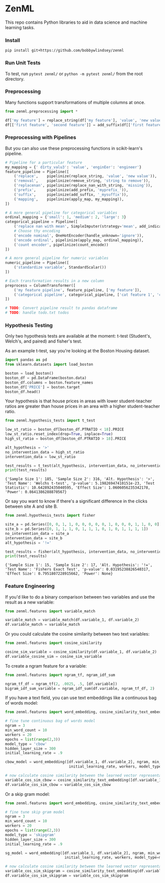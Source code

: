 # ZenML

This repo contains Python libraries to aid in data science and machine learning tasks.

### Install

`pip install git+https://github.com/bobbywlindsey/zenml`

### Run Unit Tests

To test, run `pytest zenml/` or `python -m pytest zenml/` from the root directory.

### Preprocessing

Many functions support transformations of multiple columns at once.

```python
from zenml.preprocessing import *

df['my feature'] = replace_string(df['my feature'], 'value', 'new value')
df[['first feature', 'second feature']] = add_suffix(df[['first feature', 'second feature']], '_mysuffix')
```

### Preprocessing with Pipelines

But you can also use these preprocessing functions in scikit-learn's pipeline.

```python
# Pipeline for a particular feature
my_mapping = {' d1rty_valu3': 'value', 'enginEer': 'engineer'}
feature_pipeline = Pipeline([
    ('replace',    pipelinize(replace_string, 'value', 'new value')),
    ('removal',    pipelinize(remove_string, 'string to remove')),
    ('replacenan', pipelinize(replace_nan_with_string, 'missing')),
    ('prefix',     pipelinize(add_prefix, 'myprefix_')),
    ('suffix',     pipelinize(add_suffix, '_mysuffix')),
    ('mapping',    pipelinize(apply_map, my_mapping)),
])

# A more general pipeline for categorical variables
ordinal_mapping = {'small': 1, 'medium': 2, 'large': 3}
categorical_pipeline = Pipeline([
    ('replace nan with mean', SimpleImputer(strategy='mean', add_indicator=True)),
    # Choose thy encoding
    ('encode nominal', OneHotEncoder(handle_unknown='ignore')),
    ('encode ordinal', pipelinize(apply_map, ordinal_mapping)),
    ('count encoder', pipelinize(count_encode))
])

# A more general pipeline for numeric variables
numeric_pipeline = Pipeline([
    ('standardize variable', StandardScalar())
])

# Each transformation results in a new column
preprocess = ColumnTransformer([
    ('my feature pipeline', feature_pipeline, ['my feature']),
    ('categorical pipeline', categorical_pipeline, ['cat feature 1', 'cat feature 2'])
])

# TODO: Convert pipeline result to pandas dataframe
# TODO: handle todo.txt todos
```
### Hypothesis Testing

Only two hypothesis tests are available at the moment: t-test (Student's, Welch's, and paired) and fisher's test.

As an example t-test, say you're looking at the Boston Housing dataset.

```python
import pandas as pd
from sklearn.datasets import load_boston

boston = load_boston()
boston_df = pd.DataFrame(boston.data)
boston_df.columns = boston.feature_names
boston_df['PRICE'] = boston.target
boston_df.head()
```

Your hypothesis is that house prices in areas with lower student-teacher ratios are greater than house prices in an area with a higher student-teacher ratio.

```python
from zenml.hypothesis_tests import t_test

low_st_ratio = boston_df[boston_df.PTRATIO < 18].PRICE
low_st_ratio.reset_index(drop=True, inplace=True)
high_st_ratio = boston_df[boston_df.PTRATIO > 18].PRICE

alt_hypothesis = '>'
no_intervention_data = high_st_ratio
intervention_data = low_st_ratio

test_results = t_test(alt_hypothesis, intervention_data, no_intervention_data)
print(test_results)
```

```
{'Sample Size 1': 185, 'Sample Size 2': 316, 'Alt. Hypothesis': '>', 'Test Name': 'Welchs t-test', 'p-value': 5.19826947410151e-23, 'Test Statistic': 10.642892435040595, 'Effect Size': 1.0606056235342178, 'Power': 0.8641386288870567}
```

Or say you want to know if there's a significant difference in the clicks between site A and site B.

```python
from zenml.hypothesis_tests import fisher

site_a = pd.Series([0, 0, 1, 1, 0, 0, 0, 0, 0, 1, 0, 0, 0, 1, 1, 0, 0])
site_b = pd.Series([0, 1, 1, 1, 0, 1, 1, 1, 0, 1, 0, 1, 1, 1, 1])
no_intervention_data = site_a
intervention_data = site_b
alt_hypothesis = '!='

test_results = fisher(alt_hypothesis, intervention_data, no_intervention_data)
print(test_results)
```

```
{'Sample Size 1': 15, 'Sample Size 2': 17, 'Alt. Hypothesis': '!=', 'Test Name': 'Fishers Exact Test', 'p-value': 0.03195238826540317, 'Effect Size': 0.7951807228915662, 'Power': None}
```

### Feature Engineering

If you'd like to do a binary comparison between two variables and use the result as a new variable:

```python
from zenml.features import variable_match

variable_match = variable_match(df.variable_1, df.variable_2)
df.variable_match = variable_match
```

Or you could calculate the cosine similarity between two text variables:

```python
from zenml.features import cosine_similarity

cosine_sim_variable = cosine_similarity(df.variable_1, df.variable_2)
df.variable_cosine_sim = cosine_sim_variable
```

To create a ngram feature for a variable:

```python
from zenml.features import ngram_tf, ngram_idf_sum

ngram_tf_df = ngram_tf(2, .0025, .5, [df.variable])
bigram_idf_sum_variable = ngram_idf_sum(df.variable, ngram_tf_df, 2)
```

If you have a text field, you can use text embeddings like a continuous bag of words model:

```python
from zenml.features import word_embedding, cosine_similarity_text_embedding

# fine tune continuous bag of words model
ngram = 3
min_word_count = 10
workers = 20
epochs = list(range(2,3))
model_type = 'cbow'
hidden_layer_size = 300
initial_learning_rate = .9

cbow_model = word_embedding([df.variable_1, df.variable_2], ngram, min_word_count, epochs,
                             initial_learning_rate, workers, model_type=model_type)

# now calculate cosine similarity between the learned vector representations of the words
variable_cos_sim_cbow = cosine_similarity_text_embedding([df.variable_1, df.variable_2], cbow_model)
df.variable_cos_sim_cbow = variable_cos_sim_cbow
```

Or a skip gram model:

```python
from zenml.features import word_embedding, cosine_similarity_text_embedding

# fine tune skip gram model
ngram = 3
min_word_count = 10
workers = 20
epochs = list(range(2,3))
model_type = 'skipgram'
hidden_layer_size = 300
initial_learning_rate = .9

sg_model = word_embedding([df.variable_1, df.variable_2], ngram, min_word_count, epochs,
                           initial_learning_rate, workers, model_type=model_type)

# now calculate cosine similarity between the learned vector representations of the words
variable_cos_sim_skipgram = cosine_similarity_text_embedding(df.variable_1, df.variable_2, sg_model)
df.variable_cos_sim_skipgram = variable_cos_sim_skipgram
```

